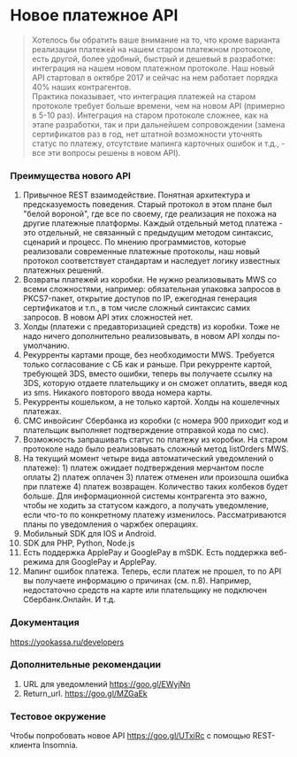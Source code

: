 Новое платежное API
===================

> Хотелось бы обратить ваше внимание на то, что кроме варианта реализации  платежей на нашем старом платежном протоколе, есть другой, более удобный, быстрый и дешевый в разработке: интеграция на нашем новом платежном протоколе. Наш новый API стартовал в октябре 2017 и сейчас на нем работает порядка 40% наших контрагентов.  
Практика показывает, что интеграция  платежей на старом протоколе требует больше времени, чем на новом API (примерно в 5-10 раз). Интеграция на старом протоколе сложнее, как на этапе разработки, так и при дальнейшем сопровождении (замена сертификатов раз в год, нет штатной возможности уточнять статус по платежу, отсутствие мапинга карточных ошибок и т.д., - все эти вопросы решены в новом API).

### Преимущества нового API

1. Привычное REST взаимодействие. Понятная архитектура и предсказуемость поведения. Старый протокол в этом плане был "белой вороной", где все по своему, где реализация не похожа на другие платежные платформы. Каждый отдельный метод платежа - это отдельный, не связанный с предыдущим методом синтаксис, сценарий и процесс. По мнению программистов, которые реализовали современные платежные протоколы, наш новый протокол соответствует стандартам и наследует логику известных платежных решений.
2. Возвраты платежей из коробки. Не нужно реализовывать MWS со всеми сложностями, например: обязательная упаковка запросов в PKCS7-пакет, открытие доступов по IP, ежегодная генерация сертификатов и т.п., в том числе сложный синтаксис самих запросов. В новом API этих сложностей нет.
3. Холды (платежи с предавторизацией средств) из коробки. Тоже не надо ничего дополнительно реализовывать, в новом API холды по-умолчанию.
4. Рекурренты картами проще, без необходимости MWS. Требуется только согласование с СБ как и раньше. При рекурренте картой, требующей 3DS, вместо ошибки, теперь вы получаете ссылку на 3DS, которую отдаете плательщику и он сможет оплатить, введя код из sms. Никакого повторого ввода номера карты.
5. Рекурренты кошельком, а не только картой. Холды на кошелечных платежах.
6. СМС инвойсинг Сбербанка из коробки (с номера 900 приходит код и плательщик выполняет подтверждение отправкой кода по смс). 
7. Возможность запрашивать статус по платежу из коробки. На старом протоколе надо было реализовывать сложный метод listOrders MWS.
8. На текущий момент четыре вида автоматический уведомлений о платеже): 1) платеж ожидает подтверждения мерчантом после оплаты 2) платеж оплачен 3) платеж отменен или произошла ошибка при платеже 4) платеж возвращен. Количество таких колбеков будет больше. Для информационной системы контрагента это важно, чтобы не ходить за статусом каждого, а получать уведомление, если что-то по конкретному платежу изменилось. Рассматриваются планы по уведомления о чаржбек операциях.
9. Мобильный SDK для IOS и Android.
10. SDK для PHP, Python, Node.js
11. Есть поддержка ApplePay и GooglePay в mSDK. Есть поддержка веб-режима для GooglePay и ApplePay. 
12. Мапинг ошибок платежа. Теперь, если платеж не прошел, то по API вы получаете информацию о причинах (см. п.8). Например, недостаточно средств на карте или плательщику не подключен Сбербанк.Онлайн. И т.д.

### Документация

https://yookassa.ru/developers

### Дополнительные рекомендации

1. URL для уведомлений https://goo.gl/EWyjNn
2. Return_url. https://goo.gl/MZGaEk

### Тестовое окружение

Чтобы попробовать новое API https://goo.gl/UTxiRc с помощью REST-клиента Insomnia.
